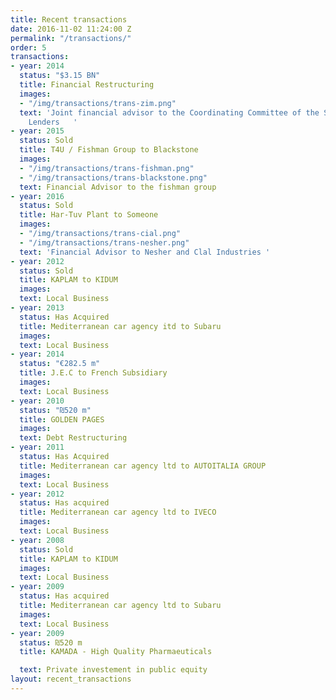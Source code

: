 ```yaml
---
title: Recent transactions
date: 2016-11-02 11:24:00 Z
permalink: "/transactions/"
order: 5
transactions:
- year: 2014
  status: "$3.15 BN"
  title: Financial Restructuring
  images:
  - "/img/transactions/trans-zim.png"
  text: 'Joint financial advisor to the Coordinating Committee of the Secured Vessel
    Lenders   '
- year: 2015
  status: Sold
  title: T4U / Fishman Group to Blackstone
  images:
  - "/img/transactions/trans-fishman.png"
  - "/img/transactions/trans-blackstone.png"
  text: Financial Advisor to the fishman group
- year: 2016
  status: Sold
  title: Har-Tuv Plant to Someone
  images:
  - "/img/transactions/trans-cial.png"
  - "/img/transactions/trans-nesher.png"
  text: 'Financial Advisor to Nesher and Clal Industries '
- year: 2012
  status: Sold
  title: KAPLAM to KIDUM
  images:
  text: Local Business
- year: 2013
  status: Has Acquired
  title: Mediterranean car agency itd to Subaru
  images:
  text: Local Business
- year: 2014
  status: "€282.5 m"
  title: J.E.C to French Subsidiary
  images:
  text: Local Business
- year: 2010
  status: "₪520 m"
  title: GOLDEN PAGES
  images:
  text: Debt Restructuring
- year: 2011
  status: Has Acquired
  title: Mediterranean car agency ltd to AUTOITALIA GROUP
  images:
  text: Local Business
- year: 2012
  status: Has acquired
  title: Mediterranean car agency ltd to IVECO
  images:
  text: Local Business
- year: 2008
  status: Sold
  title: KAPLAM to KIDUM
  images:
  text: Local Business
- year: 2009
  status: Has acquired
  title: Mediterranean car agency ltd to Subaru
  images:
  text: Local Business
- year: 2009
  status: ₪520 m
  title: KAMADA - High Quality Pharmaeuticals 

  text: Private investement in public equity
layout: recent_transactions
---
```



